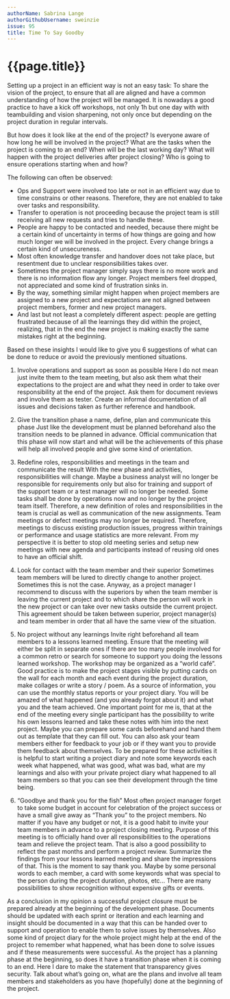 ```yaml
---
authorName: Sabrina Lange
authorGithubUsername: sweinzie
issue: 95
title: Time To Say Goodby
---
```

# {{page.title}}



Setting up a project in an efficient way is not an easy task: To share the vision of the project, to ensure that all are aligned and have a common understanding of how the project will be managed. It is nowadays a good practice to have a kick off workshops, not only 1h but one day with with teambuilding and vision sharpening, not only once but depending on the project duration in regular intervals. 

But how does it look like at the end of the project? Is everyone aware of how long he will be involved in the project? What are the tasks when the project is coming to an end? When will be the last working day? What will happen with the project deliveries after project closing? Who is going to ensure operations starting when and how?

The following can often be observed:

* Ops and Support were involved too late or not in an efficient way due to time constrains or other reasons. Therefore, they are not enabled to take over tasks and responsibility.
* Transfer to operation is not proceeding because the project team is still receiving all new requests and tries to handle these. 
* People are happy to be contacted and needed, because there might be a certain kind of uncertainty in terms of how things are going and how much longer we will be involved in the project. Every change brings a certain kind of unsecureness.
* Most often knowledge transfer and handover does not take place, but resentment due to unclear responsibilities takes over.
* Sometimes the project manager simply says there is no more work and there is no information flow any longer. Project members feel dropped, not appreciated and some kind of frustration sinks in. 
* By the way, something similar might happen when project members are assigned to a new project and expectations are not aligned between project members, former and new project managers.
* And last but not least a completely different aspect: people are getting frustrated because of all the learnings they did within the project, realizing, that in the end the new project is making exactly the same mistakes right at the beginning.
 
Based on these insights I would like to give you 6 suggestions of what can be done to reduce or avoid the previously mentioned situations.
 
1. Involve operations and support as soon as possible
Here I do not mean just invite them to the team meeting, but also ask them what their expectations to the project are and what they need in order to take over responsibility at the end of the project. Ask them for document reviews and involve them as tester. Create an informal documentation of all issues and decisions taken as further reference and handbook. 
 
2. Give the transition phase a name, define, plan and communicate this phase
Just like the development must be planned beforehand also the transition needs to be planned in advance. Official communication that this phase will now start and what will be the achievements of this phase will help all involved people and give some kind of orientation.
 
3. Redefine roles, responsibilities and meetings in the team and communicate the result
With the new phase and activities, responsibilities will change. Maybe a business analyst will no longer be responsible for requirements only but also for training and support of the support team or a test manager will no longer be needed. Some tasks shall be done by operations now and no longer by the project team itself. Therefore, a new definition of roles and responsibilities in the team is crucial as well as communication of the new assignments. Team meetings or defect meetings may no longer be required. Therefore, meetings to discuss existing production issues, progress within trainings or performance and usage statistics are more relevant. From my perspective it is better to stop old meeting series and setup new meetings with new agenda and participants instead of reusing old ones to have an official shift.
 
4. Look for contact with the team member and their superior
Sometimes team members will be lured to directly change to another project. Sometimes this is not the case. Anyway, as a project manager I recommend to discuss with the superiors by when the team member is leaving the current project and to which share the person will work in the new project or can take over new tasks outside the current project. This agreement should be taken between superior, project manager(s) and team member in order that all have the same view of the situation.
 
5. No project without any learnings
Invite right beforehand all team members to a lessons learned meeting. Ensure that the meeting will either be split in separate ones if there are too many people involved for a common retro or search for someone to support you doing the lessons learned workshop. The workshop may be organized as a “world café”. Good practice is to make the project stages visible by putting cards on the wall for each month and each event during the project duration, make collages or write a story / poem. As a source of information, you can use the monthly status reports or your project diary. You will be amazed of what happened (and you already forgot about it) and what you and the team achieved. One important point for me is, that at the end of the meeting every single participant has the possibility to write his own lessons learned and take these notes with him into the next project. Maybe you can prepare some cards beforehand and hand them out as template that they can fill out. You can also ask your team members either for feedback to your job or if they want you to provide them feedback about themselves. To be prepared for these activities it is helpful to start writing a project diary and note some keywords each week what happened, what was good, what was bad, what are my learnings and also with your private project diary what happened to all team members so that you can see their development through the time being.

 6. “Goodbye and thank you for the fish”
Most often project manager forget to take some budget in account for celebration of the project success or have a small give away as “Thank you” to the project members. No matter if you have any budget or not, it is a good habit to invite your team members in advance to a project closing meeting. Purpose of this meeting is to officially hand over all responsibilities to the operations team and relieve the project team. That is also a good possibility to reflect the past months and perform a project review. Summarize the findings from your lessons learned meeting and share the impressions of that. This is the moment to say thank you. Maybe by some personal words to each member, a card with some keywords what was special to the person during the project duration, photos, etc... There are many possibilities to show recognition without expensive gifts or events.
 
As a conclusion in my opinion a successful project closure must be prepared already at the beginning of the development phase. Documents should be updated with each sprint or iteration and each learning and insight should be documented in a way that this can be handed over to support and operation to enable them to solve issues by themselves. Also some kind of project diary for the whole project might help at the end of the project to remember what happened, what has been done to solve issues and if these measurements were successful. As the project has a planning phase at the beginning, so does it have a transition phase when it is coming to an end. Here I dare to make the statement that transparency gives security. Talk about what’s going on, what are the plans and involve all team members and stakeholders as you have (hopefully) done at the beginning of the project.
